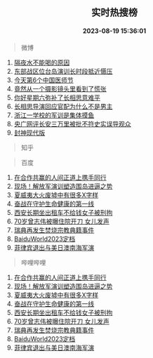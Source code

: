 <div align="center"><h2>实时热搜榜</h2><h4>2023-08-19 15:36:01</h4></div>

> 微博  

1. [隔夜水不能喝的原因](https://s.weibo.com/weibo?q=%E9%9A%94%E5%A4%9C%E6%B0%B4%E4%B8%8D%E8%83%BD%E5%96%9D%E7%9A%84%E5%8E%9F%E5%9B%A0&t=31&band_rank=1&Refer=top)<br />
2. [东部战区位台岛演训长时段抵近慑压](https://s.weibo.com/weibo?q=%23%E4%B8%9C%E9%83%A8%E6%88%98%E5%8C%BA%E4%BD%8D%E5%8F%B0%E5%B2%9B%E6%BC%94%E8%AE%AD%E9%95%BF%E6%97%B6%E6%AE%B5%E6%8A%B5%E8%BF%91%E6%85%91%E5%8E%8B%23&t=31&band_rank=2&Refer=top)<br />
3. [今天第6个中国医师节](https://s.weibo.com/weibo?q=%23%E4%BB%8A%E5%A4%A9%E7%AC%AC6%E4%B8%AA%E4%B8%AD%E5%9B%BD%E5%8C%BB%E5%B8%88%E8%8A%82%23&t=31&band_rank=3&Refer=top)<br />
4. [竟然从一个摄影镜头里看到了慌张](https://s.weibo.com/weibo?q=%23%E7%AB%9F%E7%84%B6%E4%BB%8E%E4%B8%80%E4%B8%AA%E6%91%84%E5%BD%B1%E9%95%9C%E5%A4%B4%E9%87%8C%E7%9C%8B%E5%88%B0%E4%BA%86%E6%85%8C%E5%BC%A0%23&t=31&band_rank=4&Refer=top)<br />
5. [你好星期六弥补了长相思意难平](https://s.weibo.com/weibo?q=%23%E4%BD%A0%E5%A5%BD%E6%98%9F%E6%9C%9F%E5%85%AD%E5%BC%A5%E8%A1%A5%E4%BA%86%E9%95%BF%E7%9B%B8%E6%80%9D%E6%84%8F%E9%9A%BE%E5%B9%B3%23&t=31&band_rank=5&Refer=top)<br />
6. [长相思导演回应官配为什么不是男主](https://s.weibo.com/weibo?q=%23%E9%95%BF%E7%9B%B8%E6%80%9D%E5%AF%BC%E6%BC%94%E5%9B%9E%E5%BA%94%E5%AE%98%E9%85%8D%E4%B8%BA%E4%BB%80%E4%B9%88%E4%B8%8D%E6%98%AF%E7%94%B7%E4%B8%BB%23&t=31&band_rank=6&Refer=top)<br />
7. [浙江一学校的军训是集体摸鱼](https://s.weibo.com/weibo?q=%23%E6%B5%99%E6%B1%9F%E4%B8%80%E5%AD%A6%E6%A0%A1%E7%9A%84%E5%86%9B%E8%AE%AD%E6%98%AF%E9%9B%86%E4%BD%93%E6%91%B8%E9%B1%BC%23&t=31&band_rank=7&Refer=top)<br />
8. [央广网评长安三万里被批不符史实误导观众](https://s.weibo.com/weibo?q=%23%E5%A4%AE%E5%B9%BF%E7%BD%91%E8%AF%84%E9%95%BF%E5%AE%89%E4%B8%89%E4%B8%87%E9%87%8C%E8%A2%AB%E6%89%B9%E4%B8%8D%E7%AC%A6%E5%8F%B2%E5%AE%9E%E8%AF%AF%E5%AF%BC%E8%A7%82%E4%BC%97%23&t=31&band_rank=8&Refer=top)<br />
9. [封神现代版](https://s.weibo.com/weibo?q=%23%E5%B0%81%E7%A5%9E%E7%8E%B0%E4%BB%A3%E7%89%88%23&t=31&band_rank=9&Refer=top)<br />

> 知乎  


> 百度  

1. [在合作共赢的人间正道上携手同行](https://www.baidu.com/s?wd=%E5%9C%A8%E5%90%88%E4%BD%9C%E5%85%B1%E8%B5%A2%E7%9A%84%E4%BA%BA%E9%97%B4%E6%AD%A3%E9%81%93%E4%B8%8A%E6%90%BA%E6%89%8B%E5%90%8C%E8%A1%8C&sa=fyb_news&rsv_dl=fyb_news)<br />
2. [现场！解放军演训塑造围岛进逼之势](https://www.baidu.com/s?wd=%E7%8E%B0%E5%9C%BA%EF%BC%81%E8%A7%A3%E6%94%BE%E5%86%9B%E6%BC%94%E8%AE%AD%E5%A1%91%E9%80%A0%E5%9B%B4%E5%B2%9B%E8%BF%9B%E9%80%BC%E4%B9%8B%E5%8A%BF&sa=fyb_news&rsv_dl=fyb_news)<br />
3. [夏威夷大火废墟中有很多X字样](https://www.baidu.com/s?wd=%E5%A4%8F%E5%A8%81%E5%A4%B7%E5%A4%A7%E7%81%AB%E5%BA%9F%E5%A2%9F%E4%B8%AD%E6%9C%89%E5%BE%88%E5%A4%9AX%E5%AD%97%E6%A0%B7&sa=fyb_news&rsv_dl=fyb_news)<br />
4. [奋战在守护生命健康的第一线](https://www.baidu.com/s?wd=%E5%A5%8B%E6%88%98%E5%9C%A8%E5%AE%88%E6%8A%A4%E7%94%9F%E5%91%BD%E5%81%A5%E5%BA%B7%E7%9A%84%E7%AC%AC%E4%B8%80%E7%BA%BF&sa=fyb_news&rsv_dl=fyb_news)<br />
5. [西安长期坐出租车不给钱女子被刑拘](https://www.baidu.com/s?wd=%E8%A5%BF%E5%AE%89%E9%95%BF%E6%9C%9F%E5%9D%90%E5%87%BA%E7%A7%9F%E8%BD%A6%E4%B8%8D%E7%BB%99%E9%92%B1%E5%A5%B3%E5%AD%90%E8%A2%AB%E5%88%91%E6%8B%98&sa=fyb_news&rsv_dl=fyb_news)<br />
6. [70岁曾志伟被曝住院开刀 女儿发声](https://www.baidu.com/s?wd=70%E5%B2%81%E6%9B%BE%E5%BF%97%E4%BC%9F%E8%A2%AB%E6%9B%9D%E4%BD%8F%E9%99%A2%E5%BC%80%E5%88%80+%E5%A5%B3%E5%84%BF%E5%8F%91%E5%A3%B0&sa=fyb_news&rsv_dl=fyb_news)<br />
7. [瑞典再发生焚烧宗教典籍事件](https://www.baidu.com/s?wd=%E7%91%9E%E5%85%B8%E5%86%8D%E5%8F%91%E7%94%9F%E7%84%9A%E7%83%A7%E5%AE%97%E6%95%99%E5%85%B8%E7%B1%8D%E4%BA%8B%E4%BB%B6&sa=fyb_news&rsv_dl=fyb_news)<br />
8. [BaiduWorld2023定档](https://www.baidu.com/s?wd=BaiduWorld2023%E5%AE%9A%E6%A1%A3&sa=fyb_news&rsv_dl=fyb_news)<br />
9. [菲律宾退出与美日澳南海军演](https://www.baidu.com/s?wd=%E8%8F%B2%E5%BE%8B%E5%AE%BE%E9%80%80%E5%87%BA%E4%B8%8E%E7%BE%8E%E6%97%A5%E6%BE%B3%E5%8D%97%E6%B5%B7%E5%86%9B%E6%BC%94&sa=fyb_news&rsv_dl=fyb_news)<br />

> 哔哩哔哩  

1. [在合作共赢的人间正道上携手同行](https://www.baidu.com/s?wd=%E5%9C%A8%E5%90%88%E4%BD%9C%E5%85%B1%E8%B5%A2%E7%9A%84%E4%BA%BA%E9%97%B4%E6%AD%A3%E9%81%93%E4%B8%8A%E6%90%BA%E6%89%8B%E5%90%8C%E8%A1%8C&sa=fyb_news&rsv_dl=fyb_news)<br />
2. [现场！解放军演训塑造围岛进逼之势](https://www.baidu.com/s?wd=%E7%8E%B0%E5%9C%BA%EF%BC%81%E8%A7%A3%E6%94%BE%E5%86%9B%E6%BC%94%E8%AE%AD%E5%A1%91%E9%80%A0%E5%9B%B4%E5%B2%9B%E8%BF%9B%E9%80%BC%E4%B9%8B%E5%8A%BF&sa=fyb_news&rsv_dl=fyb_news)<br />
3. [夏威夷大火废墟中有很多X字样](https://www.baidu.com/s?wd=%E5%A4%8F%E5%A8%81%E5%A4%B7%E5%A4%A7%E7%81%AB%E5%BA%9F%E5%A2%9F%E4%B8%AD%E6%9C%89%E5%BE%88%E5%A4%9AX%E5%AD%97%E6%A0%B7&sa=fyb_news&rsv_dl=fyb_news)<br />
4. [奋战在守护生命健康的第一线](https://www.baidu.com/s?wd=%E5%A5%8B%E6%88%98%E5%9C%A8%E5%AE%88%E6%8A%A4%E7%94%9F%E5%91%BD%E5%81%A5%E5%BA%B7%E7%9A%84%E7%AC%AC%E4%B8%80%E7%BA%BF&sa=fyb_news&rsv_dl=fyb_news)<br />
5. [西安长期坐出租车不给钱女子被刑拘](https://www.baidu.com/s?wd=%E8%A5%BF%E5%AE%89%E9%95%BF%E6%9C%9F%E5%9D%90%E5%87%BA%E7%A7%9F%E8%BD%A6%E4%B8%8D%E7%BB%99%E9%92%B1%E5%A5%B3%E5%AD%90%E8%A2%AB%E5%88%91%E6%8B%98&sa=fyb_news&rsv_dl=fyb_news)<br />
6. [70岁曾志伟被曝住院开刀 女儿发声](https://www.baidu.com/s?wd=70%E5%B2%81%E6%9B%BE%E5%BF%97%E4%BC%9F%E8%A2%AB%E6%9B%9D%E4%BD%8F%E9%99%A2%E5%BC%80%E5%88%80+%E5%A5%B3%E5%84%BF%E5%8F%91%E5%A3%B0&sa=fyb_news&rsv_dl=fyb_news)<br />
7. [瑞典再发生焚烧宗教典籍事件](https://www.baidu.com/s?wd=%E7%91%9E%E5%85%B8%E5%86%8D%E5%8F%91%E7%94%9F%E7%84%9A%E7%83%A7%E5%AE%97%E6%95%99%E5%85%B8%E7%B1%8D%E4%BA%8B%E4%BB%B6&sa=fyb_news&rsv_dl=fyb_news)<br />
8. [BaiduWorld2023定档](https://www.baidu.com/s?wd=BaiduWorld2023%E5%AE%9A%E6%A1%A3&sa=fyb_news&rsv_dl=fyb_news)<br />
9. [菲律宾退出与美日澳南海军演](https://www.baidu.com/s?wd=%E8%8F%B2%E5%BE%8B%E5%AE%BE%E9%80%80%E5%87%BA%E4%B8%8E%E7%BE%8E%E6%97%A5%E6%BE%B3%E5%8D%97%E6%B5%B7%E5%86%9B%E6%BC%94&sa=fyb_news&rsv_dl=fyb_news)<br />
